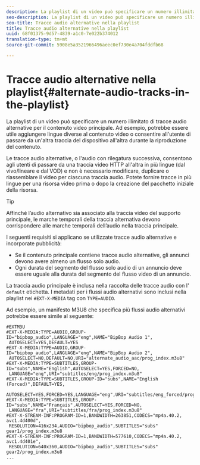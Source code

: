 ```yaml
---
description: La playlist di un video può specificare un numero illimitato di tracce audio alternative per il contenuto video principale. Ad esempio, potrebbe essere utile aggiungere lingue diverse al contenuto video o consentire all'utente di passare da un'altra traccia del dispositivo all'altra durante la riproduzione del contenuto.
seo-description: La playlist di un video può specificare un numero illimitato di tracce audio alternative per il contenuto video principale. Ad esempio, potrebbe essere utile aggiungere lingue diverse al contenuto video o consentire all'utente di passare da un'altra traccia del dispositivo all'altra durante la riproduzione del contenuto.
seo-title: Tracce audio alternative nella playlist
title: Tracce audio alternative nella playlist
uuid: 68f01375-9d57-4839-a1c0-7e022b374012
translation-type: tm+mt
source-git-commit: 5908e5a3521966496aeec0ef730e4a704fddfb68

---
```



# Tracce audio alternative nella playlist{#alternate-audio-tracks-in-the-playlist}

La playlist di un video può specificare un numero illimitato di tracce audio alternative per il contenuto video principale. Ad esempio, potrebbe essere utile aggiungere lingue diverse al contenuto video o consentire all&#39;utente di passare da un&#39;altra traccia del dispositivo all&#39;altra durante la riproduzione del contenuto.

Le tracce audio alternative, o l&#39;audio con rilegatura successiva, consentono agli utenti di passare da una traccia video HTTP all&#39;altra in più lingue (dal vivo/lineare e dal VOD) e non è necessario modificare, duplicare o riassemblare il video per ciascuna traccia audio. Potete fornire tracce in più lingue per una risorsa video prima o dopo la creazione del pacchetto iniziale della risorsa.

>[!TIP]
>
>Affinché l’audio alternativo sia associato alla traccia video del supporto principale, le marche temporali della traccia alternativa devono corrispondere alle marche temporali dell’audio nella traccia principale.

I seguenti requisiti si applicano se utilizzate tracce audio alternative e incorporate pubblicità:

* Se il contenuto principale contiene tracce audio alternative, gli annunci devono avere almeno un flusso solo audio.
* Ogni durata del segmento del flusso solo audio di un annuncio deve essere uguale alla durata del segmento del flusso video di un annuncio.

La traccia audio principale è inclusa nella raccolta delle tracce audio con l&#39; `default` etichetta. I metadati per i flussi audio alternativi sono inclusi nella playlist nei `#EXT-X-MEDIA` tag con `TYPE=AUDIO`.

Ad esempio, un manifesto M3U8 che specifica più flussi audio alternativi potrebbe essere simile al seguente:

```
#EXTM3U
#EXT-X-MEDIA:TYPE=AUDIO,GROUP-ID="bipbop_audio",LANGUAGE="eng",NAME="BipBop Audio 1",
 AUTOSELECT=YES,DEFAULT=YES
#EXT-X-MEDIA:TYPE=AUDIO,GROUP-ID="bipbop_audio",LANGUAGE="eng",NAME="BipBop Audio 2",
 AUTOSELECT=NO,DEFAULT=NO,URI="alternate_audio_aac/prog_index.m3u8"
#EXT-X-MEDIA:TYPE=SUBTITLES,GROUP-ID="subs",NAME="English",AUTOSELECT=YES,FORCED=NO,
 LANGUAGE="eng",URI="subtitles/eng/prog_index.m3u8"
#EXT-X-MEDIA:TYPE=SUBTITLES,GROUP-ID="subs",NAME="English (Forced)",DEFAULT=YES,
 AUTOSELECT=YES,FORCED=YES,LANGUAGE="eng",URI="subtitles/eng_forced/prog_index.m3u8"
#EXT-X-MEDIA:TYPE=SUBTITLES,GROUP-ID="subs",NAME="Français",AUTOSELECT=YES,FORCED=NO,
 LANGUAGE="fra",URI="subtitles/fra/prog_index.m3u8"
#EXT-X-STREAM-INF:PROGRAM-ID=1,BANDWIDTH=263851,CODECS="mp4a.40.2, avc1.4d400d",
 RESOLUTION=416x234,AUDIO="bipbop_audio",SUBTITLES="subs" 
gear1/prog_index.m3u8
#EXT-X-STREAM-INF:PROGRAM-ID=1,BANDWIDTH=577610,CODECS="mp4a.40.2, avc1.4d401e",
 RESOLUTION=640x360,AUDIO="bipbop_audio",SUBTITLES="subs"
gear2/prog_index.m3u8
...
```

